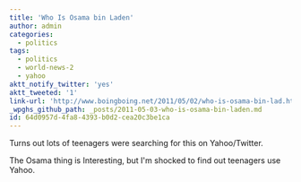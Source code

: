 ```yaml
---
title: 'Who Is Osama bin Laden'
author: admin
categories:
  - politics
tags:
  - politics
  - world-news-2
  - yahoo
aktt_notify_twitter: 'yes'
aktt_tweeted: '1'
link-url: 'http://www.boingboing.net/2011/05/02/who-is-osama-bin-lad.html'
_wpghs_github_path: _posts/2011-05-03-who-is-osama-bin-laden.md
id: 64d0957d-4fa8-4393-b0d2-cea20c3be1ca
---
```

<p>Turns out lots of teenagers were searching for this on Yahoo/Twitter. </p>
<p>The Osama thing is Interesting, but I'm shocked to find out teenagers use Yahoo.</p>
